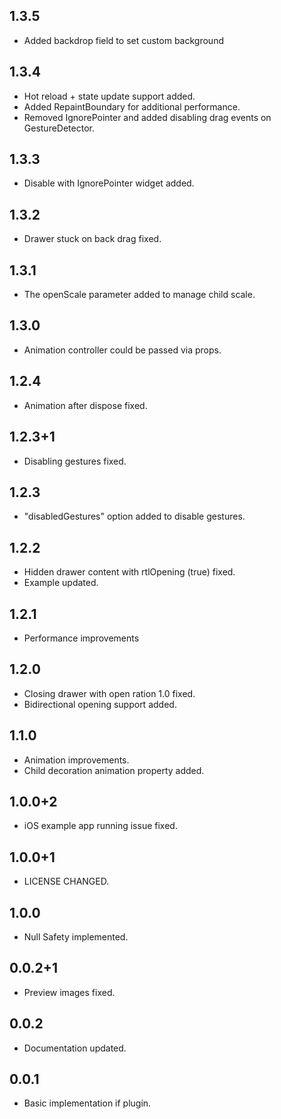 ## 1.3.5

* Added backdrop field to set custom background

## 1.3.4

* Hot reload + state update support added.
* Added RepaintBoundary for additional performance.
* Removed IgnorePointer and added disabling drag events on GestureDetector.

## 1.3.3

* Disable with IgnorePointer widget added.

## 1.3.2

* Drawer stuck on back drag fixed.

## 1.3.1

* The openScale parameter added to manage child scale.

## 1.3.0

* Animation controller could be passed via props.

## 1.2.4

* Animation after dispose fixed.

## 1.2.3+1

* Disabling gestures fixed.

## 1.2.3

* "disabledGestures" option added to disable gestures.

## 1.2.2

* Hidden drawer content with rtlOpening (true) fixed.
* Example updated.

## 1.2.1

* Performance improvements

## 1.2.0

* Closing drawer with open ration 1.0 fixed.
* Bidirectional opening support added.

## 1.1.0

* Animation improvements.
* Child decoration animation property added.

## 1.0.0+2

* iOS example app running issue fixed.

## 1.0.0+1

* LICENSE CHANGED.

## 1.0.0

* Null Safety implemented.

## 0.0.2+1

* Preview images fixed.

## 0.0.2

* Documentation updated.

## 0.0.1

* Basic implementation if plugin.
